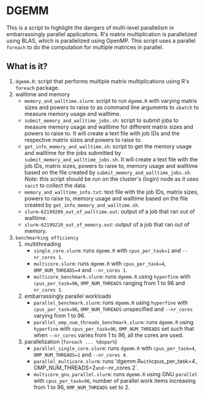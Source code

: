 # DGEMM

This is a script to highlight the dangers of multi-level parallelism in
embarrassingly parallel applications. R's matrix multiplication is parallelized
using BLAS, which is parallelized using OpenMP. This script uses a parallel
`foreach` to do the computation for multiple matrices in parallel.


## What is it?

1. `dgemm.R`: script that performs multiple matrix multiplications using R's
   `foreach` package.
1. walltime and memory
   - `memory_and_walltime.slurm`: script to run `dgemm.R` with varying matrix
     sizes and powers to raise to as command line arguments to `sbatch` to
     measure memory usage and walltime.
   - `submit_memory_and_walltime_jobs.sh`: script to submit jobs to measure
     memory usage and walltime for different matrix sizes and powers to raise
     to.  It will create a text file with job IDs and the respective matrix
     sizes and powers to raise to.
   - `get_info_memory_and_walltime.sh`: script to get the memory usage and
     walltime for the jobs submitted by `submit_memory_and_walltime_jobs.sh`.
     It will create a text file with the job IDs, matrix sizes, powers to raise
     to, memory usage and walltime based on the file created by
     `submit_memory_and_walltime_jobs.sh`.  *Note*: this script should be run
     on the cluster's (login) node as it uses `sacct` to collect the data.
   - `memory_and_walltime_info.txt`: text file with the job IDs, matrix sizes,
     powers to raise to, memory usage and walltime based on the file created by
     `get_info_memory_and_walltime.sh`.
   - `slurm-62199209_out_of_walltime.out`: output of a job that ran out of
     walltime.
   - `slurm-62199210_out_of_memory.out`: output of a job that ran out of
     memory.
1. `benchmarking efficiency`
   1. multithreading
      - `single_core.slurm`: runs `dgemm.R` with `cpus_per_task=1` and
        `--nr_cores 1`.
      - `multicore.slurm`: runs `dgemm.R` with `cpus_per_task=4`,
        `OMP_NUM_THREADS=4` and `--nr_cores 1`.
      - `multicore_benchmark.slurm`: runs `dgemm.R` using `hyperfine` with
        `cpus_per_task=96`, `OMP_NUM_THREADS` ranging from 1 to 96 and
        `nr_cores 1`.
   1. embarrassingly parallel workloads
      - `parallel_benchmark.slurm`: runs `dgemm.R` using `hyperfine` with
        `cpus_per_task=96`, `OMP_NUM_THREADS` unspecified and `--nr_cores`
        varying from 1 to 96.
      - `parallel_omp_num_threads_benchmark.slurm`: runs `dgemm.R` using
        `hyperfine` with `cpus_per_task=96`, `OMP_NUM_THREADS` set such that
        when `--nr_cores` varies from 1 to 96, all the cores are used.
   1. parallelization (`foreach ... %dopar%`)
      - `parallel_single_core.slurm`: runs `dgemm.R` with `cpus_per_task=4`,
        `OMP_NUM_THREADS=1` and `--nr_cores 4`.
      - `parallel_multicore.slurm`: runs 'dgemm.R` with `cpus_per_task=4`,
        `OMP_NUM_THREADS=2` and `--nr_cores 2`.
      - `multicore_gnu_parallel.slurm`: runs `dgemm.R` using GNU `parallel`
        with `cpus_per_task=96`, number of parallel work items increasing from
        1 to 96, `OMP_NUM_THREADS` set to 2.
